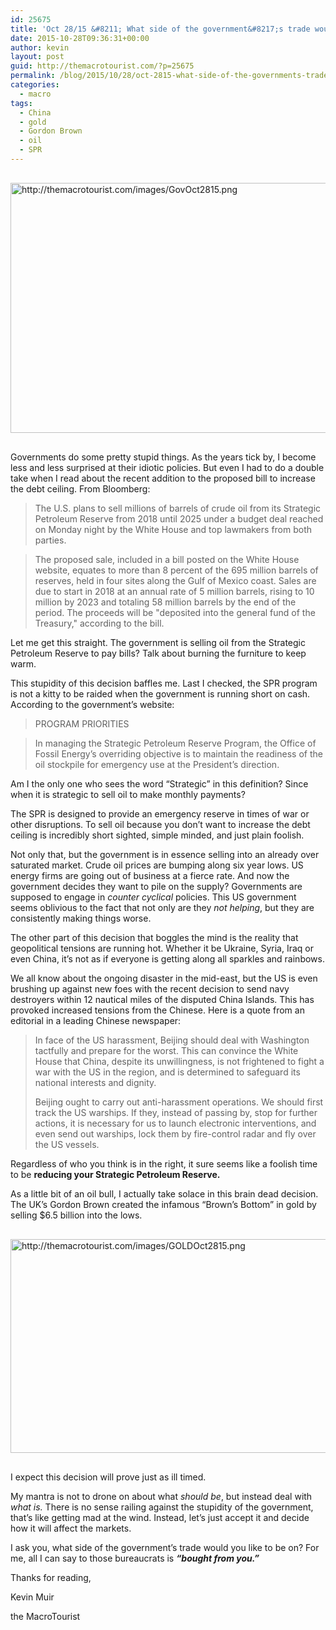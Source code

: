 ```yaml
---
id: 25675
title: 'Oct 28/15 &#8211; What side of the government&#8217;s trade would you like to be on?'
date: 2015-10-28T09:36:31+00:00
author: kevin
layout: post
guid: http://themacrotourist.com/?p=25675
permalink: /blog/2015/10/28/oct-2815-what-side-of-the-governments-trade-would-you-like-to-be-on/
categories:
  - macro
tags:
  - China
  - gold
  - Gordon Brown
  - oil
  - SPR
---
```


  <img src="http://themacrotourist.com/images/GovOct2815.png" style="margin:30px auto;display:block;" alt="http://themacrotourist.com/images/GovOct2815.png" width="600" height="400">

Governments do some pretty stupid things. As the years tick by, I become less and less surprised at their idiotic policies. But even I had to do a double take when I read about the recent addition to the proposed bill to increase the debt ceiling. From Bloomberg:

> The U.S. plans to sell millions of barrels of crude oil from its Strategic Petroleum Reserve from 2018 until 2025 under a budget deal reached on Monday night by the White House and top lawmakers from both parties.
  
> The proposed sale, included in a bill posted on the White House website, equates to more than 8 percent of the 695 million barrels of reserves, held in four sites along the Gulf of Mexico coast. Sales are due to start in 2018 at an annual rate of 5 million barrels, rising to 10 million by 2023 and totaling 58 million barrels by the end of the period. The proceeds will be "deposited into the general fund of the Treasury," according to the bill.

Let me get this straight. The government is selling oil from the Strategic Petroleum Reserve to pay bills? Talk about burning the furniture to keep warm. 

This stupidity of this decision baffles me. Last I checked, the SPR program is not a kitty to be raided when the government is running short on cash. According to the government&#8217;s website:

> PROGRAM PRIORITIES
  
> In managing the Strategic Petroleum Reserve Program, the Office of Fossil Energy&#8217;s overriding objective is to maintain the readiness of the oil stockpile for emergency use at the President&#8217;s direction.

Am I the only one who sees the word &#8220;Strategic&#8221; in this definition? Since when it is strategic to sell oil to make monthly payments? 

The SPR is designed to provide an emergency reserve in times of war or other disruptions. To sell oil because you don&#8217;t want to increase the debt ceiling is incredibly short sighted, simple minded, and just plain foolish. 

Not only that, but the government is in essence selling into an already over saturated market. Crude oil prices are bumping along six year lows. US energy firms are going out of business at a fierce rate. And now the government decides they want to pile on the supply? Governments are supposed to engage in _counter cyclical_ policies. This US government seems oblivious to the fact that not only are they _not helping_, but they are consistently making things worse.

The other part of this decision that boggles the mind is the reality that geopolitical tensions are running hot. Whether it be Ukraine, Syria, Iraq or even China, it&#8217;s not as if everyone is getting along all sparkles and rainbows. 

We all know about the ongoing disaster in the mid-east, but the US is even brushing up against new foes with the recent decision to send navy destroyers within 12 nautical miles of the disputed China Islands. This has provoked increased tensions from the Chinese. Here is a quote from an editorial in a leading Chinese newspaper:

> In face of the US harassment, Beijing should deal with Washington tactfully and prepare for the worst. This can convince the White House that China, despite its unwillingness, is not frightened to fight a war with the US in the region, and is determined to safeguard its national interests and dignity.
> 
> Beijing ought to carry out anti-harassment operations. We should first track the US warships. If they, instead of passing by, stop for further actions, it is necessary for us to launch electronic interventions, and even send out warships, lock them by fire-control radar and fly over the US vessels.

Regardless of who you think is in the right, it sure seems like a foolish time to be **reducing your Strategic Petroleum Reserve.** 

As a little bit of an oil bull, I actually take solace in this brain dead decision. The UK&#8217;s Gordon Brown created the infamous &#8220;Brown&#8217;s Bottom&#8221; in gold by selling $6.5 billion into the lows. 


  <img src="http://themacrotourist.com/images/GOLDOct2815.png" style="margin:30px auto;display:block;" alt="http://themacrotourist.com/images/GOLDOct2815.png" width="600" height="342">

I expect this decision will prove just as ill timed. 

My mantra is not to drone on about what _should be_, but instead deal with _what is._ There is no sense railing against the stupidity of the government, that&#8217;s like getting mad at the wind. Instead, let&#8217;s just accept it and decide how it will affect the markets.

I ask you, what side of the government&#8217;s trade would you like to be on? For me, all I can say to those bureaucrats is **_&#8220;bought from you.&#8221;_**

Thanks for reading,
  
Kevin Muir
  
the MacroTourist